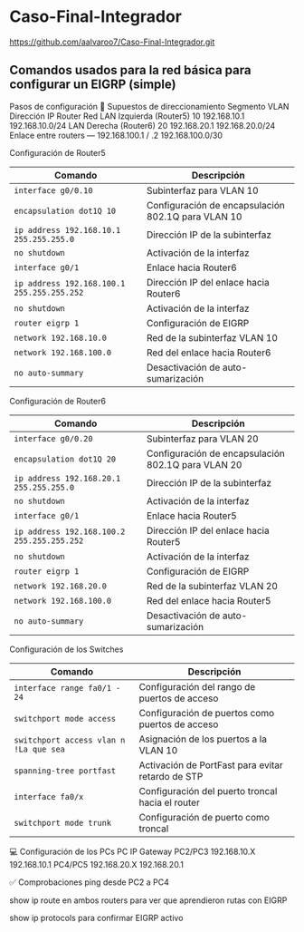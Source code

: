 # Caso-Final-Integrador
https://github.com/aalvaroo7/Caso-Final-Integrador.git

## Comandos usados para la red básica para configurar un EIGRP (simple)

Pasos de configuración
📍 Supuestos de direccionamiento
Segmento	VLAN	Dirección IP Router	Red
LAN Izquierda (Router5)	10	192.168.10.1	192.168.10.0/24
LAN Derecha (Router6)	20	192.168.20.1	192.168.20.0/24
Enlace entre routers	—	192.168.100.1 / .2	192.168.100.0/30

Configuración de Router5

| **Comando**                                | **Descripción**                                    |
| ------------------------------------------ | -------------------------------------------------- |
| `interface g0/0.10`                        | Subinterfaz para VLAN 10                           |
| `encapsulation dot1Q 10`                   | Configuración de encapsulación 802.1Q para VLAN 10 |
| `ip address 192.168.10.1 255.255.255.0`    | Dirección IP de la subinterfaz                     |
| `no shutdown`                              | Activación de la interfaz                          |
| `interface g0/1`                           | Enlace hacia Router6                               |
| `ip address 192.168.100.1 255.255.255.252` | Dirección IP del enlace hacia Router6              |
| `no shutdown`                              | Activación de la interfaz                          |
| `router eigrp 1`                           | Configuración de EIGRP                             |
| `network 192.168.10.0`                     | Red de la subinterfaz VLAN 10                      |
| `network 192.168.100.0`                    | Red del enlace hacia Router6                       |
| `no auto-summary`                          | Desactivación de auto-sumarización                 |


Configuración de Router6

| **Comando**                                | **Descripción**                                    |
| ------------------------------------------ | -------------------------------------------------- |
| `interface g0/0.20`                        | Subinterfaz para VLAN 20                           |
| `encapsulation dot1Q 20`                   | Configuración de encapsulación 802.1Q para VLAN 20 |
| `ip address 192.168.20.1 255.255.255.0`    | Dirección IP de la subinterfaz                     |
| `no shutdown`                              | Activación de la interfaz                          |
| `interface g0/1`                           | Enlace hacia Router5                               |
| `ip address 192.168.100.2 255.255.255.252` | Dirección IP del enlace hacia Router5              |
| `no shutdown`                              | Activación de la interfaz                          |
| `router eigrp 1`                           | Configuración de EIGRP                             |
| `network 192.168.20.0`                     | Red de la subinterfaz VLAN 20                      |
| `network 192.168.100.0`                    | Red del enlace hacia Router5                       |
| `no auto-summary`                          | Desactivación de auto-sumarización                 |


Configuración de los Switches

| **Comando**                  | **Descripción**                                   |
| ---------------------------- | ------------------------------------------------- |
| `interface range fa0/1 - 24` | Configuración del rango de puertos de acceso      |
| `switchport mode access`     | Configuración de puertos como puertos de acceso   |
| `switchport access vlan n !La que sea`  | Asignación de los puertos a la VLAN 10            |
| `spanning-tree portfast`     | Activación de PortFast para evitar retardo de STP |
| `interface fa0/x`            | Configuración del puerto troncal hacia el router  |
| `switchport mode trunk`      | Configuración de puerto como troncal              |

💻 Configuración de los PCs
PC	IP	Gateway
PC2/PC3	192.168.10.X	192.168.10.1
PC4/PC5	192.168.20.X	192.168.20.1

✅ Comprobaciones
ping desde PC2 a PC4

show ip route en ambos routers para ver que aprendieron rutas con EIGRP

show ip protocols para confirmar EIGRP activo
